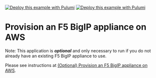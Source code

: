 [![Deploy this example with Pulumi](https://www.pulumi.com/images/deploy-with-pulumi/dark.svg)](https://app.pulumi.com/new?template=https://github.com/pulumi/examples/blob/master/f5bigip-ts-ltm-pool/f5bigip-ec2-instance/README.md#gh-light-mode-only)
[![Deploy this example with Pulumi](https://get.pulumi.com/new/button-light.svg)](https://app.pulumi.com/new?template=https://github.com/pulumi/examples/blob/master/f5bigip-ts-ltm-pool/f5bigip-ec2-instance/README.md#gh-dark-mode-only)

# Provision an F5 BigIP appliance on AWS

Note: This application is **_optional_** and only necessary to run if you do not already have an existing
F5 BigIP appliance to use.

Please see instructions at [(Optional) Provision an F5 BigIP appliance on AWS](../README.md#optional-provision-an-f5-bigip-appliance-on-aws).

